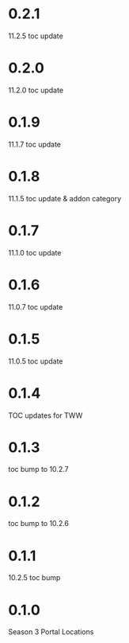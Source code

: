 # 0.2.1

11.2.5 toc update

# 0.2.0

11.2.0 toc update

# 0.1.9

11.1.7 toc update

# 0.1.8

11.1.5 toc update & addon category

# 0.1.7

11.1.0 toc update

# 0.1.6

11.0.7 toc update

# 0.1.5

11.0.5 toc update

# 0.1.4

TOC updates for TWW

# 0.1.3

toc bump to 10.2.7

# 0.1.2

toc bump to 10.2.6

# 0.1.1

10.2.5 toc bump

# 0.1.0

Season 3 Portal Locations